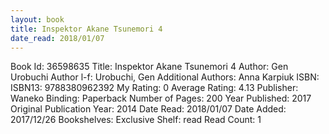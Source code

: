 ```yaml
---
layout: book
title: Inspektor Akane Tsunemori 4
date_read: 2018/01/07
---
```


Book Id: 36598635
Title: Inspektor Akane Tsunemori 4
Author: Gen Urobuchi
Author l-f: Urobuchi, Gen
Additional Authors: Anna Karpiuk
ISBN: 
ISBN13: 9788380962392
My Rating: 0
Average Rating: 4.13
Publisher: Waneko
Binding: Paperback
Number of Pages: 200
Year Published: 2017
Original Publication Year: 2014
Date Read: 2018/01/07
Date Added: 2017/12/26
Bookshelves: 
Exclusive Shelf: read
Read Count: 1

